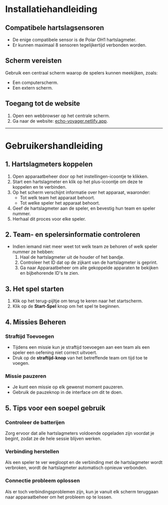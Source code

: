 # Installatiehandleiding

## Compatibele hartslagsensoren

- De enige compatibele sensor is de Polar OH1 hartslagmeter.
- Er kunnen maximaal 8 sensoren tegelijkertijd verbonden worden.

## Scherm vereisten

Gebruik een centraal scherm waarop de spelers kunnen meekijken, zoals:

- Een computerscherm.
- Een extern scherm.

## Toegang tot de website

1. Open een webbrowser op het centrale scherm.
2. Ga naar de website: [echo-voyager.netlify.app](https://echo-voyager.netlify.app).

---

# Gebruikershandleiding

## 1. Hartslagmeters koppelen

1. Open apparaatbeheer door op het instellingen-icoontje te klikken.
2. Start een hartslagmeter en klik op het plus-icoontje om deze te koppelen en te verbinden.
3. Op het scherm verschijnt informatie over het apparaat, waaronder:
   - Tot welk team het apparaat behoort.
   - Tot welke speler het apparaat behoort.
4. Geef de hartslagmeter aan de speler, en bevestig hun team en speler nummer.
5. Herhaal dit proces voor elke speler.

## 2. Team- en spelersinformatie controleren

- Indien iemand niet meer weet tot welk team ze behoren of welk speler nummer ze hebben:
  1. Haal de hartslagmeter uit de houder of het bandje.
  2. Controleer het ID dat op de zijkant van de hartslagmeter is geprint.
  3. Ga naar Apparaatbeheer om alle gekoppelde apparaten te bekijken en bijbehorende ID's te zien.

## 3. Het spel starten

1. Klik op het terug-pijltje om terug te keren naar het startscherm.
2. Klik op de **Start-Spel** knop om het spel te beginnen.

## 4. Missies Beheren

### Straftijd Toevoegen

- Tijdens een missie kun je straftijd toevoegen aan een team als een speler een oefening niet correct uitvoert.
- Druk op de **straftijd-knop** van het betreffende team om tijd toe te voegen.

### Missie pauzeren

- Je kunt een missie op elk gewenst moment pauzeren.
- Gebruik de pauzeknop in de interface om dit te doen.

## 5. Tips voor een soepel gebruik

### Controleer de batterijen

Zorg ervoor dat alle hartslagmeters voldoende opgeladen zijn voordat je begint, zodat ze de hele sessie blijven werken.

### Verbinding herstellen

Als een speler te ver wegloopt en de verbinding met de hartslagmeter wordt verbroken, wordt de hartslagmeter automatisch opnieuw verbonden.

### Connectie probleem oplossen

Als er toch verbindingsproblemen zijn, kun je vanuit elk scherm teruggaan naar apparaatbeheer om het probleem op te lossen.

